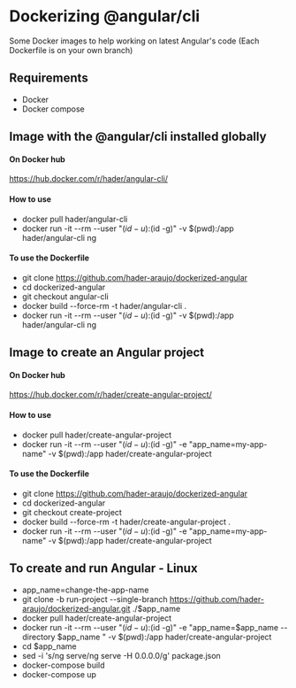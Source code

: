 # Dockerizing @angular/cli

Some Docker images to help working on latest Angular's code
(Each Dockerfile is on your own branch)


## Requirements
* Docker
* Docker compose

## Image with the @angular/cli installed  globally

#### On Docker hub
https://hub.docker.com/r/hader/angular-cli/

#### How to use
* docker pull hader/angular-cli
* docker run -it --rm --user "$(id -u):$(id -g)" -v $(pwd):/app hader/angular-cli ng <ng command>
  
#### To use the Dockerfile
* git clone https://github.com/hader-araujo/dockerized-angular
* cd dockerized-angular
* git checkout angular-cli
* docker build --force-rm -t hader/angular-cli .
* docker run -it --rm --user "$(id -u):$(id -g)" -v $(pwd):/app hader/angular-cli ng <ng command>

## Image to create an Angular project

#### On Docker hub
https://hub.docker.com/r/hader/create-angular-project/

#### How to use
* docker pull hader/create-angular-project
* docker run -it --rm --user "$(id -u):$(id -g)" -e "app_name=my-app-name" -v $(pwd):/app hader/create-angular-project
  
#### To use the Dockerfile
* git clone https://github.com/hader-araujo/dockerized-angular
* cd dockerized-angular
* git checkout create-project
* docker build --force-rm -t hader/create-angular-project .
* docker run -it --rm --user "$(id -u):$(id -g)" -e "app_name=my-app-name" -v $(pwd):/app hader/create-angular-project

## To create and run Angular - Linux
* app_name=change-the-app-name
* git clone -b run-project --single-branch https://github.com/hader-araujo/dockerized-angular.git ./$app_name
* docker pull hader/create-angular-project
* docker run -it --rm --user "$(id -u):$(id -g)" -e "app_name=$app_name  --directory $app_name " -v $(pwd):/app hader/create-angular-project
* cd $app_name
* sed -i 's/ng serve/ng serve -H 0.0.0.0/g' package.json
* docker-compose build
* docker-compose up

